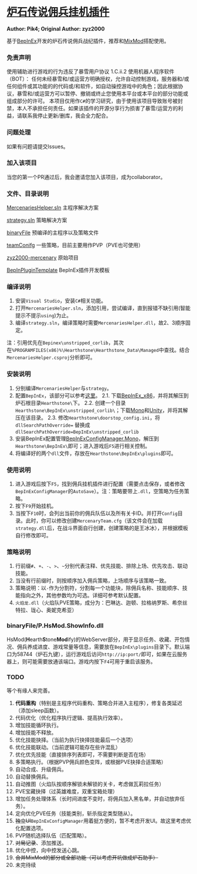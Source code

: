 # [炉石传说佣兵挂机插件](https://github.com/Pik-4/Hearthstone_Mercenaries_BepInEx)

**Author: Pik4; Original Author: zyz2000**

基于[BepInEx](https://github.com/BepInEx/BepInEx)开发的炉石传说佣兵战纪插件，推荐和[MixMod](https://4pda.to/forum/index.php?showtopic=870696)搭配使用。

### 免责声明
使用辅助进行游戏的行为违反了暴雪用户协议 1.C.ii.2 使用机器人程序软件（BOT）： 任何未经暴雪和/或运营方明确授权，允许自动控制游戏，服务器和/或任何组件或其功能的的代码或/和软件，如自动操控游戏中的角色；因此根据协议，暴雪和/或运营方可以暂停、撤销或终止您使用本平台或本平台的部分功能或组成部分的许可。 
本项目仅用作`C#`的学习研究，由于使用该项目导致账号被封禁，本人不承担任何责任。如果该插件的开源分享行为损害了暴雪/运营方的利益，请联系我停止更新/删库，我会全力配合。 

### 问题处理

如果有问题请提交Issues。

### 加入该项目

当您的第一个PR通过后，我会邀请您加入该项目，成为collaborator。

### 文件、目录说明

[MercenariesHelper.sln](https://github.com/Pik-4/Hearthstone_Mercenaries_BepInEx/blob/main/MercenariesHelper.sln) 主程序解决方案

[strategy.sln](https://github.com/Pik-4/Hearthstone_Mercenaries_BepInEx/blob/main/strategy.sln) 策略解决方案

[binaryFile](https://github.com/Pik-4/Hearthstone_Mercenaries_BepInEx/tree/main/binaryFile) 预编译的主程序以及策略文件

[teamConifg](https://github.com/Pik-4/Hearthstone_Mercenaries_BepInEx/tree/main/teamConifg) 一些策略，目前主要用作PVP（PVE也可使用）

[zyz2000-mercenary](https://github.com/Pik-4/Hearthstone_Mercenaries_BepInEx/tree/main/zyz2000-mercenary) 原始项目

[BepInPluginTemplate](https://github.com/Pik-4/Hearthstone_Mercenaries_BepInEx/blob/main/BepInPluginTemplate.sln) BepInEx插件开发模板


### 编译说明

1. 安装`Visual Studio`，安装`C#`相关功能。
2. 打开`MercenariesHelper.sln`，添加引用，尝试编译，直到报错不缺引用(智能提示不提示`using`)为止。
3. 编译`strategy.sln`，编译策略时需要`MercenariesHelper.dll`，故2、3顺序固定。

注：引用优先在`Bepinex\unstripped_corlib`，其次在`%PROGRAMFILES(x86)%\Hearthstone\Hearthstone_Data\Managed`中查找。结合`MercenariesHelper.csproj`分析即可。

### 安装说明

1. 分别编译`MercenariesHelper`与`strategy`。
2. 配置`BepInEx`，该部分可以参考[这里](https://4pda.to/forum/index.php?showtopic=870696&st=4780#entry114865283)。
  2.1. 下载[BepInEx_x86](https://github.com/BepInEx/BepInEx/releases)，并将其解压到炉石根目录`Hearthstone\`下。
  2.2. 创建一个目录`Hearthstone\BepInEx\unstripped_corlib\`；下载[Mono](https://unity.bepinex.dev/corlibs/2019.4.37.zip)和[Unity](https://unity.bepinex.dev/libraries/2019.4.37.zip)，并将其解压在该目录。
  2.3. 修改`Hearthstone\doorstop_config.ini`，将`dllSearchPathOverride=` 替换成`dllSearchPathOverride=BepInEx\unstripped_corlib`
3. 安装BepInEx配置管理[BepInExConfigManager.Mono](https://github.com/sinai-dev/BepInExConfigManager/releases)，解压到`Hearthstone\BepInEx\`即可；进入游戏后`F5`进行相关控制。
4. 将编译好的两个`dll`文件，存放在`Hearthstone\BepInEx\plugins`即可。

### 使用说明

1. 进入游戏后按下`F5`，找到佣兵挂机插件进行配置（需要点击保存，或者修改`BepInExConfigManager`的`AutoSave`）。注：策略要带上`.dll`，空策略为任务策略。
2. 按下`F9`开始挂机。
3. 当按下`F10`时，会列出当前你的佣兵队伍以及所有关卡ID。并打开`Config`目录。此时，你可以修改创建`MercenaryTeam.cfg`（该文件会在加载`strategy.dll`后，在战斗界面自行创建，创建策略的是王冰冰），并根据模板自行修改即可。

### 策略说明

1. 行前缀`#`、`+`、`-`、`>`、`~`分别代表注释、优先技能、排除上场、优先攻击、联动技能。
2. 当没有行前缀时，则按顺序加入佣兵策略，上场顺序与该策略一致。
3. 策略说明：以`-`作为分割符，分割每一个功能块，除佣兵名称、技能顺序、技能指向之外，其他参数均为可选。详细可参考默认配置。
4. `火焰龙.dll`（火焰队PVE策略，成分为：巴琳达、迦顿、拉格纳罗斯、希奈丝特拉、珑心、奥妮克希亚）

### binaryFile/P.HsMod.ShowInfo.dll

HsMod(**H**earth**S**tone**Mod**ify)的WebServer部分，用于显示任务、收藏、开包情况、佣兵养成进度、游戏常量等信息，需要放在`BepInEx\plugins`目录下。默认端口为58744（炉石九键），运行游戏后访问`http://ip:port/`即可，如果在云服务器上，则可能需要放通该端口。游戏内按下`F4`可用于重启该服务。

### TODO

等个有缘人来完善。

1. **代码重构**（特别是主程序代码重构、策略合并进入主程序），修复各类延迟（添加sleep函数）。
2. 代码优化（优化程序执行逻辑、提高执行效率）。
3. 增加技能循环执行。
4. 增加技能不释放。
5. 优化技能抉择。（当前为执行抉择技能最后一个选项）
6. 优化技能联动。（当前逻辑可能存在些许混乱）
7. 优化优先技能（直接排序列表即可，不需要判断是否在场）
8. 多策略执行。（根据PVP佣兵颜色变阵，或根据PVE抉择合适策略）
9. 自动合成、升级佣兵。
10. 自动替换佣兵。
11. 自动推图（火焰队按顺序解锁未解锁的关卡，考虑做瓦莉拉任务）
12. PVE宝藏抉择（过英雄难度，双重宝箱处理）
13. 增加任务处理体系（长时间进度不变时，将佣兵加入黑名单，并自动放弃任务）。
14. 定向优化PVE任务（技能类别，斩杀指定类型随从）。
15. ~~独立UI~~`BepInExConfigManager`用着挺方便的，暂不考虑开发UI。故这里考虑优化配置选项。
16. PVP随机选择队伍（匹配策略）。
17. ~~对局记录~~、添加推送。
18. 优化中控，向中控发送心跳。
19. ~~合并MixMod的部分或全部功能（可以考虑开坑做成炉石助手）~~
20. 未完待续


